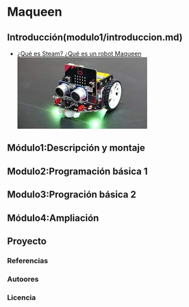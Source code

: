 # Maqueen

## Introducción(modulo1/introduccion.md)
- [¿Qué es Steam? ¿Qué es un robot Maqueen](modulo1/introduccion.md)
![images](descarga.jfif)
## Módulo1:Descripción y montaje
## Modulo2:Programación básica 1
## Modulo3:Progración básica 2
## Módulo4:Ampliación
## Proyecto
### Referencias
### Autoores
### Licencia
